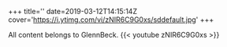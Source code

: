 +++
title=''
date=2019-03-12T14:15:14Z
cover='https://i.ytimg.com/vi/zNIR6C9G0xs/sddefault.jpg'
+++

All content belongs to GlennBeck.
{{< youtube zNIR6C9G0xs >}}
